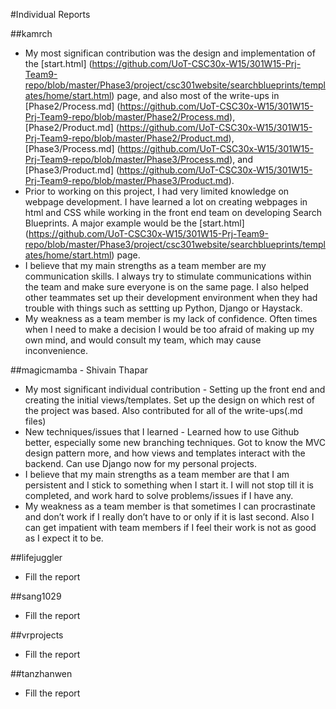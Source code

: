 #Individual Reports


##kamrch

* My most significan contribution was the design and implementation of the [start.html] (https://github.com/UoT-CSC30x-W15/301W15-Prj-Team9-repo/blob/master/Phase3/project/csc301website/searchblueprints/templates/home/start.html) page, and also most of the write-ups in [Phase2/Process.md] (https://github.com/UoT-CSC30x-W15/301W15-Prj-Team9-repo/blob/master/Phase2/Process.md), [Phase2/Product.md] (https://github.com/UoT-CSC30x-W15/301W15-Prj-Team9-repo/blob/master/Phase2/Product.md), [Phase3/Process.md] (https://github.com/UoT-CSC30x-W15/301W15-Prj-Team9-repo/blob/master/Phase3/Process.md), and [Phase3/Product.md] (https://github.com/UoT-CSC30x-W15/301W15-Prj-Team9-repo/blob/master/Phase3/Product.md).
* Prior to working on this project, I had very limited knowledge on webpage development. I have learned a lot on creating webpages in html and CSS while working in the front end team on developing Search Blueprints. A major example would be the [start.html] (https://github.com/UoT-CSC30x-W15/301W15-Prj-Team9-repo/blob/master/Phase3/project/csc301website/searchblueprints/templates/home/start.html) page.
* I believe that my main strengths as a team member are my communication skills. I always try to stimulate communications within the team and make sure everyone is on the same page. I also helped other teammates set up their development environment when they had trouble with things such as settting up Python, Django or Haystack.
* My weakness as a team member is my lack of confidence. Often times when I need to make a decision I would be too afraid of making up my own mind, and would consult my team, which may cause inconvenience.


##magicmamba - Shivain Thapar

* My most significant individual contribution - Setting up the front end and creating the initial views/templates. Set up the design on which rest of the project was based. Also contributed for all of the write-ups(.md files)
* New techniques/issues that I learned - Learned how to use Github better, especially some new branching techniques. Got to know the MVC design pattern more, and how views and templates interact with the backend. Can use Django now for my personal projects.
* I believe that my main strengths as a team member are that I am persistent and I stick to something when I start it. I will not stop till it is completed, and work hard to solve problems/issues if I have any.
* My weakness as a team member is that sometimes I can procrastinate and don’t work if I really don’t have to or only if it is last second. Also I can get impatient with team members if I feel their work is not as good as I expect it to be. 


##lifejuggler

* Fill the report

##sang1029

* Fill the report

##vrprojects

* Fill the report

##tanzhanwen

* Fill the report

#
